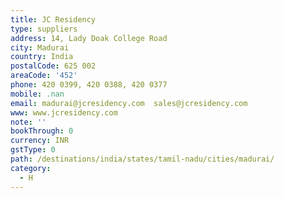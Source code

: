 ```yaml
---
title: JC Residency
type: suppliers
address: 14, Lady Doak College Road
city: Madurai
country: India
postalCode: 625 002
areaCode: '452'
phone: 420 0399, 420 0388, 420 0377
mobile: .nan
email: madurai@jcresidency.com  sales@jcresidency.com
www: www.jcresidency.com
note: ''
bookThrough: 0
currency: INR
gstType: 0
path: /destinations/india/states/tamil-nadu/cities/madurai/
category:
  - H
---
```


